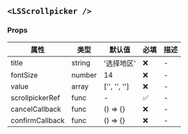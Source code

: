 ## `<LSScrollpicker />`

### Props

| 属性            | 类型   | 默认值       | 必填 | 描述 |
| --------------- | ------ | ------------ | ---- | ---- |
| title           | string | '选择地区'   | ❌   | -    |
| fontSize        | number | 14           | ❌   | -    |
| value           | array  | ['', '', ''] | ❌   | -    |
| scrollpickerRef | func   | -            | ✅   | -    |
| cancelCallback  | func   | () => {}     | ❌   | -    |
| confirmCallback | func   | () => {}     | ❌   | -    |

